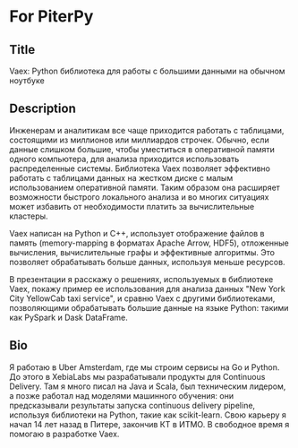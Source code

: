 # For PiterPy

## Title

Vaex: Python библиотека для работы с большими данными на обычном ноутбуке

## Description

Инженерам и аналитикам все чаще приходится работать с таблицами, состоящими из миллионов или миллиардов строчек. Обычно, если данные слишком большие, чтобы уместиться в оперативной памяти одного компьютера, для анализа приходится использовать распределенные системы. Библиотека Vaex позволяет эффективно работать с таблицами данных на жестком диске с малым использованием оперативной памяти. Таким образом она расширяет возможности быстрого локального анализа и во многих ситуациях может избавить от необходимости платить за вычислительные кластеры.

Vaex написан на Python и C++, использует отображение файлов в память (memory-mapping в форматах Apache Arrow, HDF5), отложенные вычисления, вычислительные графы и эффективные алгоритмы. Это позволяет обрабатывать больше данных, используя меньше ресурсов.

В презентации я расскажу о решениях, используемых в библиотеке Vaex, покажу пример ее использования для анализа данных "New York City YellowCab taxi service", и сравню Vaex с другими библиотеками, позволяющими обрабатывать большие данные на языке Python: такими как PySpark и Dask DataFrame.

## Bio

Я работаю в Uber Amsterdam, где мы строим сервисы на Go и Python. До этого в XebiaLabs мы разрабатывали продукты для Continuous Delivery. Там я много писал на Java и Scala, был техническим лидером, а позже работал над моделями машинного обучения: они предсказывали результаты запуска continuous delivery pipeline, используя библиотеки на Python, такие как scikit-learn. Свою карьеру я начал 14 лет назад в Питере, закончив КТ в ИТМО. В свободное время я помогаю в разработке Vaex.
